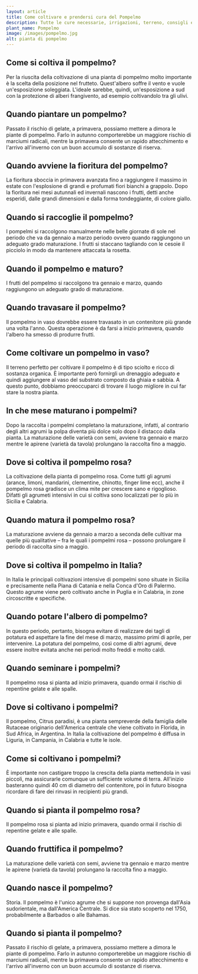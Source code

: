 ```yaml
---
layout: article
title: Come coltivare e prendersi cura del Pompelmo
description: Tutte le cure necessarie, irrigazioni, terreno, consigli e molto altro sulla coltivazione del Pompelmo
plant_name: Pompelmo
image: /images/pompelmo.jpg
alt: pianta di pompelmo
---
```


## Come si coltiva il pompelmo?

Per la riuscita della coltivazione di una pianta di pompelmo molto importante è la scelta della posizione nel frutteto. Quest'albero soffre il vento e vuole un'esposizione soleggiata. L'ideale sarebbe, quindi, un'esposizione a sud con la protezione di alberi frangivento, ad esempio coltivandolo tra gli ulivi.

## Quando piantare un pompelmo?

 Passato il rischio di gelate, a primavera, possiamo mettere a dimora le piante di pompelmo. Farlo in autunno comporterebbe un maggiore rischio di marciumi radicali, mentre la primavera consente un rapido attecchimento e l'arrivo all'inverno con un buon accumulo di sostanze di riserva.

## Quando avviene la fioritura del pompelmo?

La fioritura sboccia in primavera avanzata fino a raggiungere il massimo in estate con l'esplosione di grandi e profumati fiori bianchi a grappolo. Dopo la fioritura nei mesi autunnali ed invernali nascono i frutti, detti anche esperidi, dalle grandi dimensioni e dalla forma tondeggiante, di colore giallo.

## Quando si raccoglie il pompelmo?

 I pompelmi si raccolgono manualmente nelle belle giornate di sole nel periodo che va da gennaio a marzo periodo ovvero quando raggiungono un adeguato grado maturazione. I frutti si staccano tagliando con le cesoie il picciolo in modo da mantenere attaccata la rosetta.

## Quando il pompelmo e maturo?

 I frutti del pompelmo si raccolgono tra gennaio e marzo, quando raggiungono un adeguato grado di maturazione.

## Quando travasare il pompelmo?

Il pompelmo in vaso dovrebbe essere travasato in un contenitore più grande una volta l'anno. Questa operazione è da farsi a inizio primavera, quando l'albero ha smesso di produrre frutti.

## Come coltivare un pompelmo in vaso?

Il terreno perfetto per coltivare il pompelmo è di tipo sciolto e ricco di sostanza organica. È importante però fornirgli un drenaggio adeguato e quindi aggiungere al vaso del substrato composto da ghiaia e sabbia. A questo punto, dobbiamo preoccuparci di trovare il luogo migliore in cui far stare la nostra pianta.

## In che mese maturano i pompelmi?

Dopo la raccolta i pompelmi completano la maturazione, infatti, al contrario degli altri agrumi la polpa diventa più dolce solo dopo il distacco dalla pianta. La maturazione delle varietà con semi, avviene tra gennaio e marzo mentre le apirene (varietà da tavola) prolungano la raccolta fino a maggio.

## Dove si coltiva il pompelmo rosa?

La coltivazione della pianta di pompelmo rosa. Come tutti gli agrumi (arance, limoni, mandarini, clementine, chinotto, finger lime ecc), anche il pompelmo rosa gradisce un clima mite per crescere sano e rigoglioso. Difatti gli agrumeti intensivi in cui si coltiva sono localizzati per lo più in Sicilia e Calabria.

## Quando matura il pompelmo rosa?

La maturazione avviene da gennaio a marzo a seconda delle cultivar ma quelle più qualitative – fra le quali i pompelmi rosa – possono prolungare il periodo di raccolta sino a maggio.

## Dove si coltiva il pompelmo in Italia?

In Italia le principali coltivazioni intensive di pompelmi sono situate in Sicilia e precisamente nella Piana di Catania e nella Conca d'Oro di Palermo. Questo agrume viene però coltivato anche in Puglia e in Calabria, in zone circoscritte e specifiche.

## Quando potare l'albero di pompelmo?

 In questo periodo, pertanto, bisogna evitare di realizzare dei tagli di potatura ed aspettare la fine del mese di marzo, massimo primi di aprile, per intervenire. La potatura del pompelmo, così come di altri agrumi, deve essere inoltre evitata anche nei periodi molto freddi e molto caldi.

## Quando seminare i pompelmi?

 Il pompelmo rosa si pianta ad inizio primavera, quando ormai il rischio di repentine gelate e alle spalle.

## Dove si coltivano i pompelmi?

Il pompelmo, Citrus paradisi, è una pianta sempreverde della famiglia delle Rutaceae originario dell'America centrale che viene coltivato in Florida, in Sud Africa, in Argentina. In Italia la coltivazione del pompelmo è diffusa in Liguria, in Campania, in Calabria e tutte le isole.

## Come si coltivano i pompelmi?

 È importante non castigare troppo la crescita della pianta mettendola in vasi piccoli, ma assicurarle comunque un sufficiente volume di terra. All'inizio basteranno quindi 40 cm di diametro del contenitore, poi in futuro bisogna ricordare di fare dei rinvasi in recipienti più grandi.

## Quando si pianta il pompelmo rosa?

Il pompelmo rosa si pianta ad inizio primavera, quando ormai il rischio di repentine gelate e alle spalle.

## Quando fruttifica il pompelmo?

La maturazione delle varietà con semi, avviene tra gennaio e marzo mentre le apirene (varietà da tavola) prolungano la raccolta fino a maggio.

## Quando nasce il pompelmo?

Storia. Il pompelmo è l'unico agrume che si suppone non provenga dall'Asia sudorientale, ma dall'America Centrale. Si dice sia stato scoperto nel 1750, probabilmente a Barbados o alle Bahamas.

## Quando si pianta il pompelmo?

Passato il rischio di gelate, a primavera, possiamo mettere a dimora le piante di pompelmo. Farlo in autunno comporterebbe un maggiore rischio di marciumi radicali, mentre la primavera consente un rapido attecchimento e l'arrivo all'inverno con un buon accumulo di sostanze di riserva.

